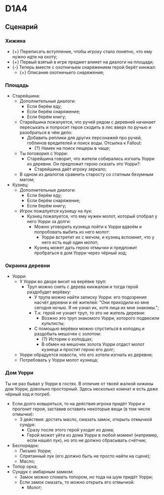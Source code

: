 # D1A4
## Сценарий

### Хижина

  * {+} Переписать вступление, чтобы игроку стало понятно, что ему нужно идти на охоту;
  * {+} Первый взятый в игре предмет влияет на диалоги на площади;
  * {-} Теперь вместе с охотничьем снаряжением герой берёт кинжал:
     * {+} Описание охотничьего снаряжения;

### Площадь

   * Cтарейшина:
      * Дополнительные диалоги:
         * Если берём еду;
         * Если берём снаряжение;
         * Если берём книгу;
      * Старейшина пожалуется, что ручей рядом с деревней начинает пересыхать и попросит героя сходить в лес вверх по ручью и разобраться в чём дело:
         * Добавить реплики для других персонажей про ручей, гоблинов вредителей и поиск воды. Отсылка к Fallout:
            * {?} Намек на поиск пещеры в чаще;
      * Ты поговорил с Уорри:
         * Старейшина говорит, что жители собирались изгнать Уорри из деревни. Он предложит герою сказать это Уорри?:
            * Старейшина даёт игроку зеркало;
      * В одном из диалогов сравнить старосту со статным безумным магом;
   * Кузнец:
      * Дополнительные диалоги:
         * Если берём еду;
         * Если берём снаряжение;
         * Если берём книгу;
      * Игрок пожалуется кузнецу на лук:
         * Кузнец пожалуется, что ему нужен молот, который отобрал у него Уорри за долги:
            * Можно уговорить кузнеца пойти к Уорри вдвоём и попробовать выбить из него молот:
               * Уорри встретит их с мечом, и кузнец вспомнит, что у него есть ещё один молот;
            * Кузнец может дать герою отмычки и предложит пробраться в дом Уорри через чёрный ход;

### Окраина деревни

   * Уорри:
      * У Уорри во дворе висит на верёвке труп:
         * Труп можно снять с дерева кинжалом и тогда герой раздобудет верёвку:
            * У трупа можно найти записку Уорри: его подозрения насчёт деревни и её жителей: "Они приходили ко мне сегодня ночью. Я не узнал их, хотя лица их мне знакомы.";
            * Т.к. герой не узнает труп, то это не житель деревни:
               * Возжно это труп знакомого Уорри, которого подвесили культисты;
            * С помощью верёвки можно спуститься в колодец и раздобыть мешочек с золотом:
               * {?} Истории о колодцах;
               * В обмен на мешочек золота Уорри отдаст молот кузнеца и простит герою его долг;
      * Уорри обрадуется новости, что его хотели изгнать из деревни;
      * Потребовать у Уорри молот кузнеца;

### Дом Уорри
Ты не раз бывал у Уорри в гостях. В отличие от твоей жалкой хижины дом Уорри, довольно просторный. Здесь несколько комнат и есть даже чёрный ход и погреб.

   * Если долго ковыряться, то на действия игрока придёт Уорри и прогонит героя, заставив оставить некоторые вещи (в том числе отмычки):
      * 3 действия: достать масло, смазать замок, открыть отмычкой сундук:
         * Сразу после этого герой уходит из дома;
         * Герой может уйти из дома Уорри в любой момент (например, если нашёл лук), но это не должно сбрасывать счётчик;
   * Беспорядок:
      * Письмо Уорри;
      * Спрятанный лук (его должно быть не просто найти на сцене);
      * Масло;
   * Топор орка;
   * Сундук с амбарным замком:
      * Замок можно сломать топором, но тода на шум придёт Уорри;
      * Если замок смазать, то можно открыть его отмычкой:
         * Молот;
